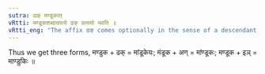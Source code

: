 ```yaml
---
sutra: ढक् मण्डूकात्
vRtti: मण्डूकशब्दादपत्ये ढक् प्रत्ययो भवति ॥
vRtti_eng: "The affix ढक् comes optionally in the sense of a descendant after the word मण्डूक as well as the affix अण् ॥"
---
```

Thus we get three forms, मण्डुक + ढक् = मांडूकेयः; मंडूक + अण् = मांण्डूकः; मण्डूक + इञ् = माण्डुकिः ॥
